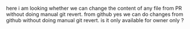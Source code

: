 here i am looking whether we can change the content of any file from PR without doing manual git revert. from github
yes we can do changes from github without doing manual git revert. 
is it only available for owner only ?
